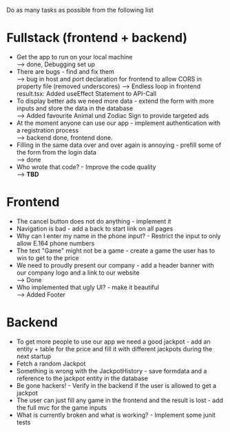 Do as many tasks as possible from the following list


# Fullstack (frontend + backend)
* Get the app to run on your local machine  
--> done, Debugging set up
* There are bugs - find and fix them  
--> bug in host and port declaration for frontend to allow CORS in property file (removed underscores)
--> Endless loop in frontend result.tsx: Added useEffect Statement to API-Call
* To display better ads we need more data - extend the form with more inputs and store the data in the database  
--> Added favourite Animal und Zodiac Sign to provide targeted ads
* At the moment anyone can use our app - implement authentication with a registration process  
--> backend done, frontend done.
* Filling in the same data over and over again is annoying - prefill some of the form from the login data  
--> done
* Who wrote that code? - Improve the code quality  
--> **TBD**

# Frontend
* The cancel button does not do anything - implement it
* Navigation is bad - add a back to start link on all pages
* Why can I enter my name in the phone input? - Restrict the input to only allow E.164 phone numbers
* The text "Game" might not be a game - create a game the user has to win to get to the price
* We need to proudly present our company - add a header banner with our company logo and a link to our website  
--> Done
* Who implemented that ugly UI? - make it beautiful  
--> Added Footer


# Backend
* To get more people to use our app we need a good jackpot - add an entity + table for the price and fill it with different jackpots during the next startup
* Fetch a random Jackpot
* Something is wrong with the JackpotHistory - save formdata and a reference to the jackpot entity in the database
* Be gone hackers! - Verify in the backend if the user is allowed to get a jackpot
* The user can just fill any game in the frontend and the result is lost - add the full mvc for the game inputs
* What is currently broken and what is working? - Implement some junit tests
